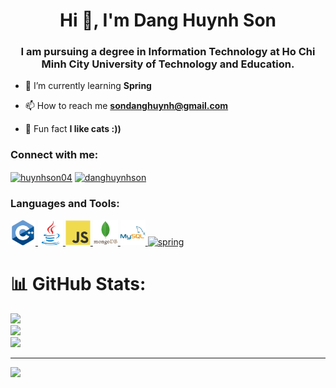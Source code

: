 <h1 align="center">Hi 👋, I'm Dang Huynh Son</h1>
<h3 align="center">I am pursuing a degree in Information Technology at Ho Chi Minh City University of Technology and Education.</h3>

- 🌱 I’m currently learning **Spring**

- 📫 How to reach me **sondanghuynh@gmail.com**

- 🎲 Fun fact **I like cats :))**

<h3 align="left">Connect with me:</h3>
<p align="left">
<a href="https://linkedin.com/in/huynhson04" target="blank"><img align="center" src="https://raw.githubusercontent.com/rahuldkjain/github-profile-readme-generator/master/src/images/icons/Social/linked-in-alt.svg" alt="huynhson04" height="30" width="40" /></a>
<a href="https://fb.com/danghuynhson" target="blank"><img align="center" src="https://raw.githubusercontent.com/rahuldkjain/github-profile-readme-generator/master/src/images/icons/Social/facebook.svg" alt="danghuynhson" height="30" width="40" /></a>
</p>

<h3 align="left">Languages and Tools:</h3>
<p align="left"> <a href="https://www.w3schools.com/cpp/" target="_blank" rel="noreferrer"> <img src="https://raw.githubusercontent.com/devicons/devicon/master/icons/cplusplus/cplusplus-original.svg" alt="cplusplus" width="40" height="40"/> </a> <a href="https://www.java.com" target="_blank" rel="noreferrer"> <img src="https://raw.githubusercontent.com/devicons/devicon/master/icons/java/java-original.svg" alt="java" width="40" height="40"/> </a> <a href="https://developer.mozilla.org/en-US/docs/Web/JavaScript" target="_blank" rel="noreferrer"> <img src="https://raw.githubusercontent.com/devicons/devicon/master/icons/javascript/javascript-original.svg" alt="javascript" width="40" height="40"/> </a> <a href="https://www.mongodb.com/" target="_blank" rel="noreferrer"> <img src="https://raw.githubusercontent.com/devicons/devicon/master/icons/mongodb/mongodb-original-wordmark.svg" alt="mongodb" width="40" height="40"/> </a> <a href="https://www.mysql.com/" target="_blank" rel="noreferrer"> <img src="https://raw.githubusercontent.com/devicons/devicon/master/icons/mysql/mysql-original-wordmark.svg" alt="mysql" width="40" height="40"/> </a> <a href="https://spring.io/" target="_blank" rel="noreferrer"> <img src="https://www.vectorlogo.zone/logos/springio/springio-icon.svg" alt="spring" width="40" height="40"/> </a> </p>


# 📊 GitHub Stats:
![](https://github-readme-stats.vercel.app/api?username=huynhsown&theme=dark&hide_border=false&include_all_commits=false&count_private=false)<br/>
![](https://github-readme-streak-stats.herokuapp.com/?user=huynhsown&theme=dark&hide_border=false)<br/>
![](https://github-readme-stats.vercel.app/api/top-langs/?username=huynhsown&theme=dark&hide_border=false&include_all_commits=false&count_private=false&layout=compact)

---
[![](https://visitcount.itsvg.in/api?id=huynhsown&icon=0&color=0)](https://visitcount.itsvg.in)

<!-- Proudly created with GPRM ( https://gprm.itsvg.in ) -->

